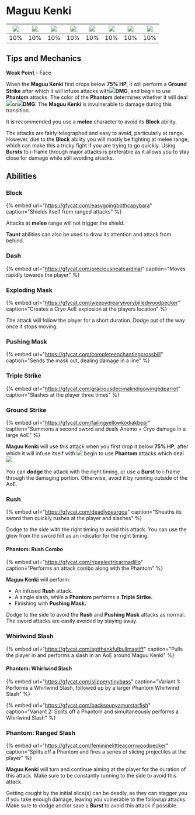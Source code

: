 # Maguu Kenki

| ![](../../.gitbook/assets/pyro_small.png)  | ![](../../.gitbook/assets/hydro_small.png)  | ![](../../.gitbook/assets/cryo_small.png)  | ![](../../.gitbook/assets/electro_small.png)  | ![](../../.gitbook/assets/anemo_small.png)  | ![](../../.gitbook/assets/geo_small.png)  | ![](../../.gitbook/assets/dendro_small.png)  | ![](../../.gitbook/assets/physical_small.png)  |
| :---: | :---: | :---: | :---: | :---: | :---: | :---: | :---: |
| 10% | 10% | 10% | 10% | 10% | 10% | 10% | 10% |

## Tips and Mechanics

**Weak Point** - Face

When the **Maguu Kenki** first drops below **75% HP**, it will perform a **Ground Strike** after which it will infuse attacks with![](../../.gitbook/assets/anemo_small.png)**DMG**, and begin to use **Phantom** attacks. The color of the **Phantom** determines whether it will deal ![](../../.gitbook/assets/anemo_small.png)or![](../../.gitbook/assets/cryo_small.png)**DMG**. The **Maguu Kenki** is invulnerable to damage during this transition.

It is recommended you use a **melee** character to avoid its **Block** ability.

The attacks are fairly telegraphed and easy to avoid, particularly at range. However, due to the **Block** ability you will mostly be fighting at melee range, which can make this a tricky fight if you are trying to go quickly. Using **Bursts** to i-frame through major attacks is preferable as it allows you to stay close for damage while still avoiding attacks.

## Abilities

### Block

{% embed url="https://gfycat.com/easygoingbothcapybara" caption="Shields itself from ranged attacks" %}

Attacks at **melee** range will not trigger the shield.

**Taunt** abilities can also be used to draw its attention and attack from behind.

### Dash

{% embed url="https://gfycat.com/preciousneatcardinal" caption="Moves rapidly towards the player" %}

### Exploding Mask

{% embed url="https://gfycat.com/weepydrearyivorybilledwoodpecker" caption="Creates a Cryo AoE explosion at the players location" %}

The attack will follow the player for a short duration. Dodge out of the way once it stops moving.

### **Pushing Mask**

{% embed url="https://gfycat.com/completeenchantingcrossbill" caption="Sends the mask out, dealing damage in a line" %}

### **Triple Strike**

{% embed url="https://gfycat.com/graciousdecimalindigowingedparrot" caption="Slashes at the player three times" %}

### Ground Strike

{% embed url="https://gfycat.com/failingyellowkodiakbear" caption="Summons a second sword and deals Anemo + Cryo damage in a large AoE" %}

**Maguu Kenki** will use this attack when you first drop it below **75% HP**, after which it will infuse itself with ![](../../.gitbook/assets/anemo_small.png) begin to use **Phantom** attacks which deal ![](../../.gitbook/assets/cryo_small.png) .

You can **dodge** the attack with the right timing, or use a **Burst** to i-frame through the damaging portion. Otherwise, avoid it by running outside of the AoE.

### Rush

{% embed url="https://gfycat.com/deadlydeargoa" caption="Sheaths its sword then quickly rushes at the player and slashes" %}

Dodge to the side with the right timing to avoid this attack. You can use the glow from the sword hilt as an indicator for the right timing.

#### Phantom: Rush Combo

{% embed url="https://gfycat.com/ripeelectricarmadillo" caption="Performs an attack combo along with the Phantom" %}

**Maguu Kenki** will perform:

* An infused **Rush** attack.
* A single slash, while a **Phantom** performs a **Triple Strike.**
* Finishing with **Pushing Mask.**

Dodge to the side to avoid the **Rush** and **Pushing Mask** attacks as normal. The sword attacks are easily avoided by staying away.

### Whirlwind Slash

{% embed url="https://gfycat.com/aptthankfulbullmastiff" caption="Pulls the player in and performs a slash in an AoE around Maguu Kenki" %}

#### Phantom: Whirlwind Slash

{% embed url="https://gfycat.com/slipperytinybass" caption="Variant 1: Performs a Whirlwind Slash, followed up by a larger Phantom Whirlwind Slash" %}

{% embed url="https://gfycat.com/backsoupyamurstarfish" caption="Variant 2: Splits off a Phantom and simultaneously performs a Whirlwind Slash" %}

### Phantom: Ranged Slash

{% embed url="https://gfycat.com/femininelittleacornwoodpecker" caption="Splits off a Phantom and fires a series of slicing projectiles at the player" %}

**Maguu Kenki** will turn and continue aiming at the player for the duration of this attack. Make sure to be constantly running to the side to avoid this attack.

Getting caught by the initial slice\(s\) can be deadly, as they can stagger you if you take enough damage, leaving you vulnerable to the followup attacks. Make sure to dodge and/or save a **Burst** to avoid this attack if possible.















